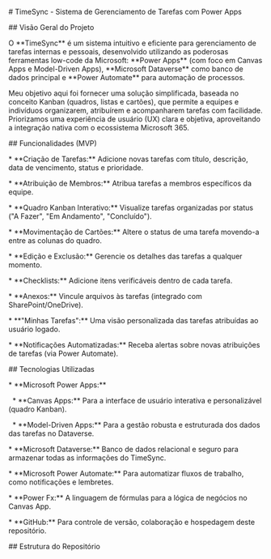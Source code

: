 \# TimeSync - Sistema de Gerenciamento de Tarefas com Power Apps



\## Visão Geral do Projeto



O \*\*TimeSync\*\* é um sistema intuitivo e eficiente para gerenciamento de tarefas internas e pessoais, desenvolvido utilizando as poderosas ferramentas low-code da Microsoft: \*\*Power Apps\*\* (com foco em Canvas Apps e Model-Driven Apps), \*\*Microsoft Dataverse\*\* como banco de dados principal e \*\*Power Automate\*\* para automação de processos.



Meu objetivo aqui foi fornecer uma solução simplificada, baseada no conceito Kanban (quadros, listas e cartões), que permite a equipes e indivíduos organizarem, atribuírem e acompanharem tarefas com facilidade. Priorizamos uma experiência de usuário (UX) clara e objetiva, aproveitando a integração nativa com o ecossistema Microsoft 365.



\## Funcionalidades (MVP)



\* \*\*Criação de Tarefas:\*\* Adicione novas tarefas com título, descrição, data de vencimento, status e prioridade.

\* \*\*Atribuição de Membros:\*\* Atribua tarefas a membros específicos da equipe.

\* \*\*Quadro Kanban Interativo:\*\* Visualize tarefas organizadas por status ("A Fazer", "Em Andamento", "Concluído").

\* \*\*Movimentação de Cartões:\*\* Altere o status de uma tarefa movendo-a entre as colunas do quadro.

\* \*\*Edição e Exclusão:\*\* Gerencie os detalhes das tarefas a qualquer momento.

\* \*\*Checklists:\*\* Adicione itens verificáveis dentro de cada tarefa.

\* \*\*Anexos:\*\* Vincule arquivos às tarefas (integrado com SharePoint/OneDrive).

\* \*\*"Minhas Tarefas":\*\* Uma visão personalizada das tarefas atribuídas ao usuário logado.

\* \*\*Notificações Automatizadas:\*\* Receba alertas sobre novas atribuições de tarefas (via Power Automate).



\## Tecnologias Utilizadas



\* \*\*Microsoft Power Apps:\*\*

&nbsp;   \* \*\*Canvas Apps:\*\* Para a interface de usuário interativa e personalizável (quadro Kanban).

&nbsp;   \* \*\*Model-Driven Apps:\*\* Para a gestão robusta e estruturada dos dados das tarefas no Dataverse.

\* \*\*Microsoft Dataverse:\*\* Banco de dados relacional e seguro para armazenar todas as informações do TimeSync.

\* \*\*Microsoft Power Automate:\*\* Para automatizar fluxos de trabalho, como notificações e lembretes.

\* \*\*Power Fx:\*\* A linguagem de fórmulas para a lógica de negócios no Canvas App.

\* \*\*GitHub:\*\* Para controle de versão, colaboração e hospedagem deste repositório.



\## Estrutura do Repositório

